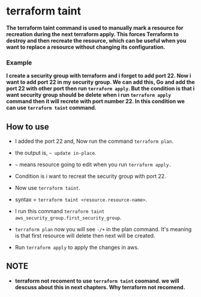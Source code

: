 # terraform taint

**The terraform taint command is used to manually mark a resource for recreation during the next terraform apply. This forces Terraform to destroy and then recreate the resource, which can be useful when you want to replace a resource without changing its configuration.**

### Example 

**I create a security group with terraform and i forget to add port 22. Now i want to add port 22 in my security group. We can add this, Go and add the port 22 with other port then run `terraform apply`. But the condition is that i want security group should be delete when i run `terraform apply` command then it will recrete with port number 22. In this condition we can use `terraform taint` command.**

## How to use

- I added the port 22 and, Now run the command `terraform plan`.
- the output is, `~ update in-place`. 
- `~` means resource going to edit when you run `terraform apply.`
- Condition is i want to recreat the security group with port 22.
- Now use `terraform taint`.
- syntax = `terraform taint <resource.resource-name>`.

- I run this command `terraform taint aws_security_group.first_security_group`.

- `terraform plan` now you will see `-/+` in the plan command. It's meaning is that first resource will delete then next will be created.

- Run `terraform apply` to apply the changes in aws.

## NOTE

- **terraform not recoment to use `terraform taint` coomand. we will descuss about this in next chapters. Why terraform not recomend.**